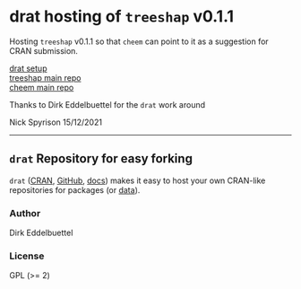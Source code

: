 # drat hosting of `treeshap` v0.1.1 

Hosting `treeshap` v0.1.1 so that `cheem` can point to it as a suggestion for CRAN submission. 

[drat setup](https://eddelbuettel.github.io/drat/vignettes/dratstepbystep/) \
[treeshap main repo](https://github.com/eddelbuettel/drat) \
[cheem main repo](https://github.com/eddelbuettel/drat)

Thanks to Dirk Eddelbuettel for the `drat` work around

Nick Spyrison 15/12/2021

-----

## `drat` Repository for easy forking

`drat` ([CRAN](https://cran.r-project.org/package=drat), [GitHub](https://github.com/eddelbuettel/drat), [docs](https://eddelbuettel.github.io/drat)) makes it easy to host your own
CRAN-like repositories for packages (or [data](https://journal.r-project.org/archive/2017/RJ-2017-026/index.html)).

### Author

Dirk Eddelbuettel

### License

GPL (>= 2)
